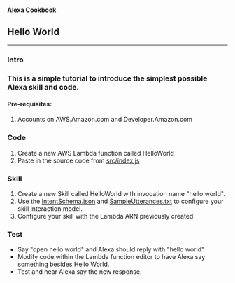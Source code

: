 #### Alexa Cookbook
## Hello World <a id="title"></a>
<hr />

### Intro <a id="intro"></a>


### This is a simple tutorial to introduce the simplest possible Alexa skill and code.
#### Pre-requisites:
1. Accounts on AWS.Amazon.com and Developer.Amazon.com


### Code
1. Create a new AWS Lambda function called HelloWorld
2. Paste in the source code from [src/index.js](./src/index.js)

### Skill
1. Create a new Skill called HelloWorld with invocation name "hello world".
2. Use the [IntentSchema.json](./speechAssets/IntentSchema.json) and [SampleUtterances.txt](speechAssets/SampleUtterances.txt) to configure your skill interaction model.
3. Configure your skill with the Lambda ARN previously created.

### Test
* Say "open hello world" and Alexa should reply with "hello world"
* Modify code within the Lambda function editor to have Alexa say something besides Hello World.
* Test and hear Alexa say the new response.



